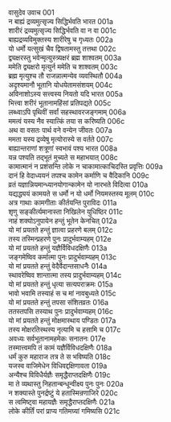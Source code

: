 वासुदेव उवाच	001  
न बाह्यं द्रव्यमुत्सृज्य सिद्धिर्भवति भारत	001a  
शारीरं द्रव्यमुत्सृज्य सिद्धिर्भवति वा न वा	001c  
बाह्यद्रव्यविमुक्तस्य शारीरेषु च गृध्यतः	002a  
यो धर्मो यत्सुखं चैव द्विषतामस्तु तत्तथा	002c  
द्व्यक्षरस्तु भवेन्मृत्युस्त्र्यक्षरं ब्रह्म शाश्वतम्	003a  
ममेति द्व्यक्षरो मृत्युर्न ममेति च शाश्वतम्	003c  
ब्रह्म मृत्युश्च तौ राजन्नात्मन्येव व्यवस्थितौ	004a  
अदृश्यमानौ भूतानि योधयेतामसंशयम्	004c  
अविनाशोऽस्य सत्त्वस्य नियतो यदि भारत	005a  
भित्त्वा शरीरं भूतानामहिंसां प्रतिपद्यते	005c  
लब्ध्वाऽपि पृथिवीं सर्वां सहस्थावरजङ्गमाम्	006a  
ममत्वं यस्य नैव स्यात्किं तया स करिष्यति	006c  
अथ वा वसतः पार्थ वने वन्येन जीवतः	007a  
ममता यस्य द्रव्येषु मृत्योरास्ये स वर्तते	007c  
बाह्यान्तराणां शत्रूणां स्वभावं पश्य भारत	008a  
यन्न पश्यति तद्भूतं मुच्यते स महाभयात्	008c  
कामात्मानं न प्रशंसन्ति लोके न चाकामात्काचिदस्ति प्रवृत्तिः	009a  
दानं हि वेदाध्ययनं तपश्च कामेन कर्माणि च वैदिकानि	009c  
व्रतं यज्ञान्नियमान्ध्यानयोगान्कामेन यो नारभते विदित्वा	010a  
यद्यद्ध्ययं कामयते स धर्मो न यो धर्मो नियमस्तस्य मूलम्	010c  
अत्र गाथाः कामगीताः कीर्तयन्ति पुराविदः	011a  
शृणु सङ्कीर्त्यमानास्ता निखिलेन युधिष्ठिर	011c  
नाहं शक्योऽनुपायेन हन्तुं भूतेन केनचित्	012a  
यो मां प्रयतते हन्तुं ज्ञात्वा प्रहरणे बलम्	012c  
तस्य तस्मिन्प्रहरणे पुनः प्रादुर्भवाम्यहम्	012e  
यो मां प्रयतते हन्तुं यज्ञैर्विविधदक्षिणैः	013a  
जङ्गमेष्विव कर्मात्मा पुनः प्रादुर्भवाम्यहम्	013c  
यो मां प्रयतते हन्तुं वेदैर्वेदान्तसाधनैः	014a  
स्थावरेष्विव शान्तात्मा तस्य प्रादुर्भवाम्यहम्	014c  
यो मां प्रयतते हन्तुं धृत्या सत्यपराक्रमः	015a  
भावो भवामि तस्याहं स च मां नावबुध्यते	015c  
यो मां प्रयतते हन्तुं तपसा संशितव्रतः	016a  
ततस्तपसि तस्याथ पुनः प्रादुर्भवाम्यहम्	016c  
यो मां प्रयतते हन्तुं मोक्षमास्थाय पण्डितः	017a  
तस्य मोक्षरतिस्थस्य नृत्यामि च हसामि च	017c  
अवध्यः सर्वभूतानामहमेकः सनातनः	017e  
तस्मात्त्वमपि तं कामं यज्ञैर्विविधदक्षिणैः	018a  
धर्मं कुरु महाराज तत्र ते स भविष्यति	018c  
यजस्व वाजिमेधेन विधिवद्दक्षिणावता	019a  
अन्यैश्च विविधैर्यज्ञैः समृद्धैराप्तदक्षिणैः	019c  
मा ते व्यथास्तु निहतान्बन्धून्वीक्ष्य पुनः पुनः	020a  
न शक्यास्ते पुनर्द्रष्टुं ये हतास्मिन्रणाजिरे	020c  
स त्वमिष्ट्वा महायज्ञैः समृद्धैराप्तदक्षिणैः	021a  
लोके कीर्तिं परां प्राप्य गतिमग्र्यां गमिष्यसि	021c  
